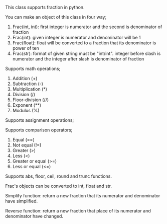 This class supports fraction in python.

You can make an object of this class in four way;
1. Frac(int, int): first integer is numerator and the second is denominator of fraction
2. Frac(int): given integer is numerator and denominator will be 1
3. Frac(float): float will be converted to a fraction that its denominator is power of ten
4. Frac(str): format of given string must be "int/int". integer before slash is numerator and the integer after slash is denominator of fraction

Supports math operations;
1. Addition (+)
2. Subtraction (-)
3. Multiplication (*)
4. Division (/)
5. Floor-division (//)
6. Exponent (**)
7. Modulus (%)

Supports assignment operations;

Supports comparison operators;
1. Equal (==)
2. Not equal (!=)
3. Greater (>)
4. Less (<)
5. Greater or equal (>=)
6. Less or equal (<=)

Supports abs, floor, ceil, round and trunc functions.

Frac's objects can be converted to int, float and str.

Simplify function: return a new fraction that its numerator and denominator have simplified.

Reverse function: return a new fraction that place of its numerator and denominator have changed.
